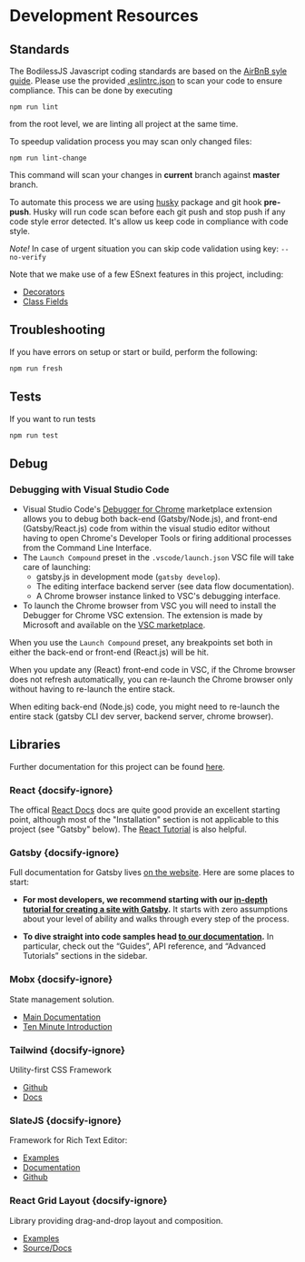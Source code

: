 # Development Resources

## Standards

The BodilessJS Javascript coding standards are based on the [AirBnB syle guide](https://github.com/airbnb/javascript).
Please use the provided [.eslintrc.json](./.eslintrc.json) to scan your code to
ensure compliance. This can be done by executing
```
npm run lint
```
from the root level, we are linting all project at the same time.

To speedup validation process you may scan only changed files:
```
npm run lint-change
```
This command will scan your changes in **current** branch against **master** branch.

To automate this process we are using [husky](https://www.npmjs.com/package/husky) package and git hook **pre-push**.
Husky will run code scan before each git push and stop push if any code style error detected.
It's allow us keep code in compliance with code style.

*Note!* In case of urgent situation you can skip code validation using key: `--no-verify`

Note that we make use of a few ESnext features in this project, including:
- [Decorators](https://github.com/tc39/proposal-decorators)
- [Class Fields](https://github.com/tc39/proposal-class-fields)

## Troubleshooting

If you have errors on setup or start or build, perform the following:

```bash
npm run fresh
``` 

## Tests

If you want to run tests 

```bash
npm run test
``` 


## Debug

### Debugging with Visual Studio Code

- Visual Studio Code's [Debugger for Chrome](https://marketplace.visualstudio.com/items?itemName=msjsdiag.debugger-for-chrome)
  marketplace extension allows you to debug both back-end (Gatsby/Node.js),
  and front-end (Gatsby/React.js) code from within the visual studio editor
  without having to open Chrome's Developer Tools or firing additional processes
  from the Command Line Interface.
- The `Launch Compound` preset in the `.vscode/launch.json` VSC file will take care
of launching:
  - gatsby.js in development mode (`gatsby develop`).
  - The editing interface backend server (see data flow documentation).
  - A Chrome browser instance linked to VSC's debugging interface.
- To launch the Chrome browser from VSC you will need to install the Debugger for Chrome VSC
  extension. The extension is made by Microsoft and available on the
  [VSC marketplace](https://marketplace.visualstudio.com/items?itemName=msjsdiag.debugger-for-chrome).

When you use the `Launch Compound` preset, any breakpoints set both in either the back-end
or front-end (React.js) will be hit.

When you update any (React) front-end code in VSC, if the Chrome browser does not refresh
automatically, you can re-launch the Chrome browser only without having to re-launch the entire
stack.

When editing back-end (Node.js) code, you might need to re-launch the entire stack (gatsby CLI dev server,
backend server, chrome browser).

## Libraries

Further documentation for this project can be found [here](../../../).

### React {docsify-ignore}

The offical [React Docs](https://reactjs.org/docs/getting-started.html) docs are
quite good provide an excellent starting point, although most of the
"Installation" section is not applicable to this project (see "Gatsby" below).
The [React Tutorial](https://reactjs.org/tutorial/tutorial.html) is also
helpful.

### Gatsby {docsify-ignore}

Full documentation for Gatsby lives [on the website](https://www.gatsbyjs.org/).
Here are some places to start:

-   **For most developers, we recommend starting with our
    [in-depth tutorial for creating a site with Gatsby](https://www.gatsbyjs.org/tutorial/).**
    It starts with zero assumptions about your level of ability and walks
    through every step of the process.

-   **To dive straight into code samples head [to our documentation](https://www.gatsbyjs.org/docs/).**
    In particular, check out the “Guides”, API reference, and “Advanced
    Tutorials” sections in the sidebar.

### Mobx {docsify-ignore}

State management solution.
- [Main Documentation](https://mobx.js.org/)
- [Ten Minute Introduction](https://mobx.js.org/getting-started.html)

### Tailwind {docsify-ignore}

Utility-first CSS Framework

- [Github](https://github.com/tailwindcss)
- [Docs](https://tailwindcss.com/docs/what-is-tailwind)

### SlateJS {docsify-ignore}

Framework for Rich Text Editor:
- [Examples](https://www.slatejs.org)
- [Documentation](https://docs.slatejs.org/)
- [Github](https://github.com/ianstormtaylor/slate)

### React Grid Layout {docsify-ignore}
 
Library providing drag-and-drop layout and composition.
- [Examples](https://strml.github.io/react-grid-layout/examples/0-showcase.html)
- [Source/Docs](https://github.com/STRML/react-grid-layout)
